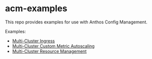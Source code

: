 # acm-examples

This repo provides examples for use with Anthos Config Management.

Examples:
- [Multi-Cluster Ingress](./multi-cluster-ingress/)
- [Multi-Cluster Custom Metric Autoscaling](./multi-cluster-custom-metric-autoscaling/)
- [Multi-Cluster Resource Management](./multi-cluster-resource-management/)
